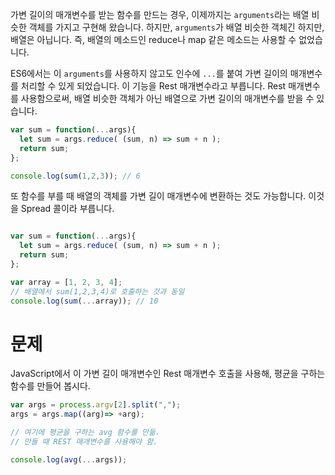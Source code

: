 가변 길이의 매개변수를 받는 함수를 만드는 경우, 이제까지는 `arguments`라는 배열 비슷한 객체를 가지고 구현해 왔습니다. 하지만, `arguments`가 배열 비슷한 객체긴 하지만, 배열은 아닙니다. 즉, 배열의 메소드인 reduce나 map 같은 메소드는 사용할 수 없었습니다.


ES6에서는 이 `arguments`를 사용하지 않고도 인수에 `...`를 붙여 가변 길이의 매개변수를 처리할 수 있게 되었습니다. 이 기능을 Rest 매개변수라고 부릅니다. Rest 매개변수를 사용함으로써, 배열 비슷한 객체가 아닌 배열으로 가변 길이의 매개변수를 받을 수 있습니다.

```javascript
var sum = function(...args){
  let sum = args.reduce( (sum, n) => sum + n );
  return sum;
};

console.log(sum(1,2,3)); // 6
```

또 함수를 부를 때 배열의 객체를 가변 길이 매개변수에 변환하는 것도 가능합니다. 이것을 Spread 콜이라 부릅니다.

```javascript

var sum = function(...args){
  let sum = args.reduce( (sum, n) => sum + n );
  return sum;
};

var array = [1, 2, 3, 4];
// 배열에서 sum(1,2,3,4)로 호출하는 것과 동일
console.log(sum(...array)); // 10

```

# 문제

JavaScript에서 이 가변 길이 매개변수인 Rest 매개변수 호출을 사용해, 평균을 구하는 함수를 만들어 봅시다.

```javascript
var args = process.argv[2].split(",");
args = args.map((arg)=> +arg);

// 여기에 평균을 구하는 avg 함수를 만듦.
// 만들 때 REST 매개변수를 사용해야 함.

console.log(avg(...args));
```
